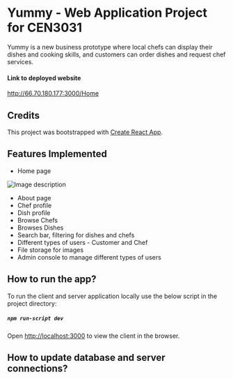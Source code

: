 # Yummy - Web Application Project for CEN3031

Yummy is a new business prototype where local chefs can display their dishes and cooking skills, and customers can order dishes and request chef services.

#### Link to deployed website 
http://66.70.180.177:3000/Home

## Credits 
This project was bootstrapped with [Create React App](https://github.com/facebook/create-react-app).

## Features Implemented
 - Home page
 
 
![Image description](https://lh6.googleusercontent.com/WGNlXUhve0UNNYMEeuZ3V-B5wv7keZ2EqNN2VARvbR3O1nhilVHDgqPCu288KQeQZPdSvSO_NJFokPBsLuTaQmDcASPKEP5aIURXG1Sl)
 - About page
 - Chef profile
 - Dish profile
 - Browse Chefs
 - Browses Dishes
 - Search bar, filtering for dishes and chefs
 - Different types of users - Customer and Chef
 - File storage for images
 - Admin console to manage different types of users


 ## How to run the app?
To run the client and server application locally use the below script in the project directory:
##### `npm run-script dev`
Open [http://localhost:3000](http://localhost:3000) to view the client in the browser.

## How to update database and server connections?
